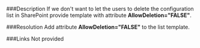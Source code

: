 ﻿<properties 
	pageTitle="RESP515505: Prevent list from deletion" 
    pageName="resp515505"
    parentPageId="xml"
/>

###Description
If we don't want to let the users to delete the configuration list in SharePoint provide template with attribute **AllowDeletion="FALSE"**.

###Resolution
Add attribute **AllowDeletion="FALSE"** to the list template.

###Links
Not provided